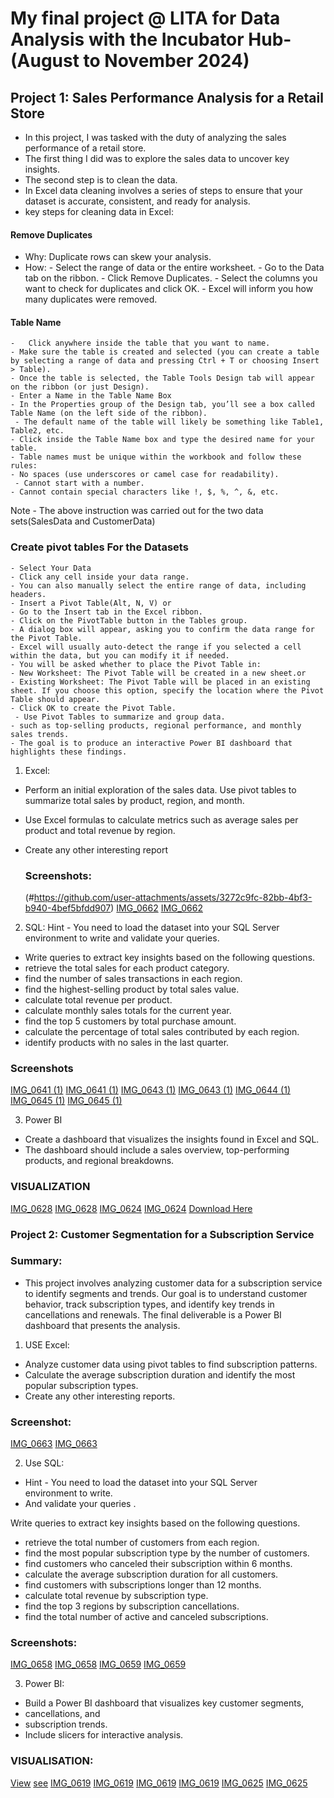 # My final project @ LITA for Data Analysis with the Incubator Hub-(August to November 2024)

 ## Project 1: Sales Performance Analysis for a Retail Store
- In this project, I was tasked with the duty of  analyzing the sales performance of a retail store.
- The first thing I did was to explore the sales data to uncover key insights.
- The second step is to clean the data.
- In Excel data cleaning involves a series of steps to ensure that your dataset is accurate, consistent, and ready for analysis.
- key steps for cleaning data in Excel:
#### Remove Duplicates
   - Why: Duplicate rows can skew your analysis.
   - How:
    -	Select the range of data or the entire worksheet.
    -	Go to the Data tab on the ribbon.
    -	Click Remove Duplicates.
    -	Select the columns you want to check for duplicates and click OK.
    -	Excel will inform you how many duplicates were removed.
#### Table Name
    -	Click anywhere inside the table that you want to name.
    - Make sure the table is created and selected (you can create a table by selecting a range of data and pressing Ctrl + T or choosing Insert > Table).   
    - Once the table is selected, the Table Tools Design tab will appear on the ribbon (or just Design).
    - Enter a Name in the Table Name Box
    - In the Properties group of the Design tab, you’ll see a box called Table Name (on the left side of the ribbon).
	 - The default name of the table will likely be something like Table1, Table2, etc.
    - Click inside the Table Name box and type the desired name for your table.
    - Table names must be unique within the workbook and follow these rules:
    - No spaces (use underscores or camel case for readability).
	 - Cannot start with a number.
    - Cannot contain special characters like !, $, %, ^, &, etc.

Note - The above instruction was carried out for the two data sets(SalesData and CustomerData)

### Create pivot tables For the Datasets
    - Select Your Data
    - Click any cell inside your data range.
    - You can also manually select the entire range of data, including headers.
    - Insert a Pivot Table(Alt, N, V) or
    - Go to the Insert tab in the Excel ribbon.
    - Click on the PivotTable button in the Tables group.  
    - A dialog box will appear, asking you to confirm the data range for the Pivot Table. 
    - Excel will usually auto-detect the range if you selected a cell within the data, but you can modify it if needed.
    - You will be asked whether to place the Pivot Table in:
    - New Worksheet: The Pivot Table will be created in a new sheet.or
    - Existing Worksheet: The Pivot Table will be placed in an existing sheet. If you choose this option, specify the location where the Pivot Table should appear.
    - Click OK to create the Pivot Table.
 	 - Use Pivot Tables to summarize and group data.
    - such as top-selling products, regional performance, and monthly sales trends.
    - The goal is to produce an interactive Power BI dashboard that highlights these findings.


1. Excel:
 - Perform an initial exploration of the sales data. Use pivot tables to summarize total sales by product, region, and month.

 - Use Excel formulas to calculate metrics such as average sales per product and total revenue by region.

- Create any other interesting report

  ### Screenshots:
  (#https://github.com/user-attachments/assets/3272c9fc-82bb-4bf3-b940-4bef5bfdd907)
  [IMG_0662](https://github.com/user-attachments/assets/2be9c04e-bb95-4c65-85ff-3aeb548a4ad3)
  [IMG_0662](https://github.com/user-attachments/assets/a4e9841d-ab47-4fd3-9665-80d6255da88f)

 

2. SQL:
Hint - You need to load the dataset into your SQL Server environment to write and validate your queries.
- Write queries to extract key insights based on the following questions.
- retrieve the total sales for each product category.
- find the number of sales transactions in each region.
- find the highest-selling product by total sales value.
- calculate total revenue per product.
- calculate monthly sales totals for the current year.
- find the top 5 customers by total purchase amount.
- calculate the percentage of total sales contributed by each region.
- identify products with no sales in the last quarter.

### Screenshots
[IMG_0641 (1)](https://github.com/user-attachments/assets/bf5c73e1-c7c3-45d4-8b83-7292758f9992)
[IMG_0641 (1)](https://github.com/user-attachments/assets/1743b376-7d5c-4bfb-865d-49ffccc17c35)
[IMG_0643 (1)](https://github.com/user-attachments/assets/249acc46-8f15-4b03-a29f-e2953143dd86)
[IMG_0643 (1)](https://github.com/user-attachments/assets/bd10d5e6-6452-4928-a568-7aa52c85e84c)
[IMG_0644 (1)](https://github.com/user-attachments/assets/c2136223-2d52-4abf-a52d-4ee8a9b75fe4)
[IMG_0645 (1)](https://github.com/user-attachments/assets/2f435ade-a5a1-4eb6-9b59-e43cd71d4a18)
[IMG_0645 (1)](https://github.com/user-attachments/assets/a063bb22-f000-433a-a5da-5ead3677f6c5)


3.  Power BI
- Create a dashboard that visualizes the insights found in Excel and SQL.
- The dashboard should include a sales overview, top-performing products, and regional breakdowns.
### VISUALIZATION
[IMG_0628](https://github.com/user-attachments/assets/d4aaebf8-0355-4b2a-b266-7d0e2c25bc7e)
[IMG_0628](https://github.com/user-attachments/assets/7c8bd3c6-fee5-460d-903b-de1ce4f0b5f7)
[IMG_0624](https://github.com/user-attachments/assets/9075e0b7-e056-42d0-80b2-a64416f04d81)
[IMG_0624](https://github.com/user-attachments/assets/10234c3e-8164-4ac6-9624-b2d4759dae89)
[Download Here]([IMG_0622](https://github.com/user-attachments/assets/3e094e34-7d02-4519-b76c-1a08c716691d))

  
### Project 2: Customer Segmentation for a Subscription Service

### Summary:
 - This project involves analyzing customer data for a subscription service to identify segments and trends. Our goal is to understand customer behavior, track subscription 
   types, and identify key trends in cancellations and renewals. The final deliverable is a Power BI dashboard that presents the analysis.
   
1. USE Excel:
- Analyze customer data using pivot tables to find subscription patterns.
- Calculate the average subscription duration and identify the most popular subscription types.
- Create any other interesting reports.

### Screenshot:
[IMG_0663](https://github.com/user-attachments/assets/e3df2a02-bf25-4950-8597-9e26849a1f95)
[IMG_0663](https://github.com/user-attachments/assets/c59cb538-cb08-421b-80f2-da846e2e1a66)


2.  Use SQL:
 - Hint - You need to load the dataset into your SQL Server environment to write.
 - And validate your queries . 

Write queries to extract key insights based on the following questions. 
- retrieve the total number of customers from each region. 
- find the most popular subscription type by the number of customers.
- find customers who canceled their subscription within 6 months. 
- calculate the average subscription duration for all customers.
- find customers with subscriptions longer than 12 months.
- calculate total revenue by subscription type.
- find the top 3 regions by subscription cancellations.
- find the total number of active and canceled subscriptions.

### Screenshots:
[IMG_0658](https://github.com/user-attachments/assets/05cf058e-37c1-48f8-aa31-37787bd2f413)
[IMG_0658](https://github.com/user-attachments/assets/2c093bdf-fd9e-4eac-bbc4-537c525439fa)
[IMG_0659](https://github.com/user-attachments/assets/97a14aec-d4ab-4a93-9259-aa6bd82afa4f)
[IMG_0659](https://github.com/user-attachments/assets/cfa06599-56fa-4c1d-ba96-5b513a984079)

3. Power BI:    
            
- Build a Power BI dashboard that visualizes key customer segments,
- cancellations, and
- subscription trends.
- Include slicers for interactive analysis.

### VISUALISATION:
 [View](https://github.com/user-attachments/assets/967ae1f4-c477-439c-87a7-ef316e5effdf)
 [see](https://github.com/user-attachments/assets/78e02099-4a32-4894-a49c-b3a8a90eb42e)
 [IMG_0619](https://github.com/user-attachments/assets/72f43e7d-62ae-449a-8a23-e0f89bddefbc)
 [IMG_0619](https://github.com/user-attachments/assets/ed42925f-e02d-4f15-9ec2-b3812838e726)
 [IMG_0619](https://github.com/user-attachments/assets/e108ae17-0b00-49ed-a1e3-7dfe42f96acd)
 [IMG_0619](https://github.com/user-attachments/assets/d672127c-8e79-48f0-a7f4-bde2c096040d)
 [IMG_0625](https://github.com/user-attachments/assets/86967644-da90-42a0-be02-2237738a5947)
 [IMG_0625](https://github.com/user-attachments/assets/5b61976e-d674-4cf3-b128-2f3be74411d8)

